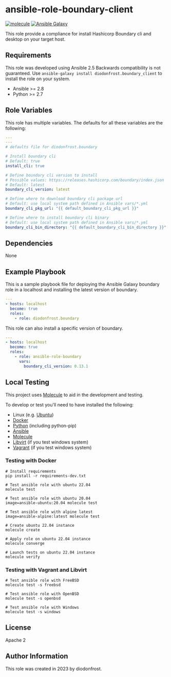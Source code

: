 # ansible-role-boundary-client

[![molecule](https://github.com/diodonfrost/ansible-role-boundary/workflows/molecule/badge.svg)](https://github.com/diodonfrost/ansible-role-boundary/actions)
[![Ansible Galaxy](https://img.shields.io/badge/galaxy-diodonfrost.boundary-660198.svg)](https://galaxy.ansible.com/diodonfrost/boundary)

This role provide a compliance for install Hashicorp Boundary cli and desktop on your target host.

## Requirements

This role was developed using Ansible 2.5 Backwards compatibility is not guaranteed.
Use `ansible-galaxy install diodonfrost.boundary_client` to install the role on your system.
*   Ansible >= 2.8
*   Python >= 2.7

## Role Variables

This role has multiple variables. The defaults for all these variables are the following:

```yaml
---
---
# defaults file for diodonfrost.boundary

# Install boundary cli
# Default: true
install_cli: true

# Define boundary cli version to install
# Possible values: https://releases.hashicorp.com/boundary/index.json
# Default: latest
boundary_cli_version: latest

# Define where to download boundary cli package url
# Default: use local system path defined in Ansible vars/*.yml
boundary_cli_pkg_url: "{{ default_boundary_cli_pkg_url }}"

# Define where to install boundary cli binary
# Default: use local system path defined in Ansible vars/*.yml
boundary_cli_bin_directory: "{{ default_boundary_cli_bin_directory }}"
```

## Dependencies

None

## Example Playbook

This is a sample playbook file for deploying the Ansible Galaxy boundary role in a localhost and installing the latest version of boundary.

```yaml
---
- hosts: localhost
  become: true
  roles:
    - role: diodonfrost.boundary
```

This role can also install a specific version of boundary.

```yaml
---
- hosts: localhost
  become: true
  roles:
    - role: ansible-role-boundary
      vars:
        boundary_cli_version: 0.13.1
```

## Local Testing

This project uses [Molecule](http://molecule.readthedocs.io/) to aid in the
development and testing.

To develop or test you'll need to have installed the following:

* Linux (e.g. [Ubuntu](http://www.ubuntu.com/))
* [Docker](https://www.docker.com/)
* [Python](https://www.python.org/) (including python-pip)
* [Ansible](https://www.ansible.com/)
* [Molecule](http://molecule.readthedocs.io/)
* [Libvirt](https://www.virtualbox.org/) (if you test windows system)
* [Vagrant](https://www.vagrantup.com/downloads.html) (if you test windows system)

### Testing with Docker

```shell
# Install requirements
pip install -r requirements-dev.txt

# Test ansible role with ubuntu 22.04
molecule test

# Test ansible role with ubuntu 20.04
image=ansible-ubuntu:20.04 molecule test

# Test ansible role with alpine latest
image=ansible-alpine:latest molecule test

# Create ubuntu 22.04 instance
molecule create

# Apply role on ubuntu 22.04 instance
molecule converge

# Launch tests on ubuntu 22.04 instance
molecule verify
```

### Testing with Vagrant and Libvirt

```shell
# Test ansible role with FreeBSD
molecule test -s freebsd

# Test ansible role with OpenBSD
molecule test -s openbsd

# Test ansible role with Windows
molecule test -s windows
```

## License

Apache 2

## Author Information

This role was created in 2023 by diodonfrost.
